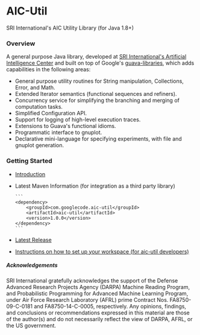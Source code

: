 # AIC-Util
SRI International's AIC Utility Library (for Java 1.8+)

### Overview
A general purpose Java library, developed at [SRI International's Artificial Intelligence Center](http://www.ai.sri.com/) 
and built on top of Google's [guava-libraries](https://github.com/google/guava), which adds capabilities in the following areas:

* General purpose utility routines for String manipulation, Collections, Error, and Math.
* Extended Iterator semantics (functional sequences and refiners).
* Concurrency service for simplifying the branching and merging of computation tasks.
* Simplified Configuration API.
* Support for logging of high-level execution traces.
* Extensions to Guava's functional idioms.
* Programmatic interface to gnuplot.
* Declarative mini-language for specifying experiments, with file and gnuplot generation.

### Getting Started
* [Introduction](https://github.com/aic-sri-international/aic-util/wiki/Introduction)
* Latest Maven Information (for integration as a third party library)
      
      ```
      <dependency>
          <groupId>com.googlecode.aic-util</groupId>
          <artifactId>aic-util</artifactId>
          <version>1.0.0</version>
      </dependency>
      ```
* [Latest Release](https://github.com/aic-sri-international/aic-util/releases)
* [Instructions on how to set up your workspace (for aic-util developers)](https://github.com/aic-sri-international/aic-util/wiki/Getting-Started)

##### Acknowledgements
SRI International gratefully acknowledges the support of the Defense Advanced Research Projects Agency (DARPA) 
Machine Reading Program, and Probabilistic Programming for Advanced Machine Learning Program, under Air Force 
Research Laboratory (AFRL) prime Contract Nos. FA8750-09-C-0181 and FA8750-14-C-0005, respectively. Any opinions, 
findings, and conclusions or recommendations expressed in this material are those of the author(s) and do not 
necessarily reflect the view of DARPA, AFRL, or the US government.
